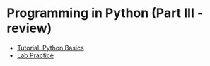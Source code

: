 # Programming in Python (Part III - review)

- [Tutorial: Python Basics](Tutorial.ipynb)
- [Lab Practice](Lab_Practice.ipynb)
